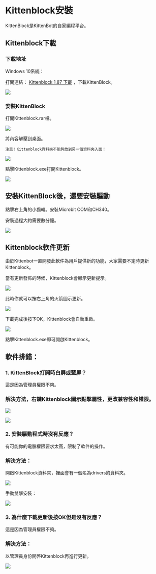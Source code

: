 # Kittenblock安裝

KittenBlock是KittenBot的自家編程平台。

## Kittenblock下載

### 下載地址

Windows 10系統：

打開連結： [Kittenblock 1.87 下載](http://bit.ly/KittenblockHK187) ，下載KittenBlock。

![](./images/187download.png)  

### 安裝KittenBlock

打開Kittenblock.rar檔。

![](./images/187install1.png)

將內容解壓到桌面。

    注意！Kittenblock資料夾不能夠放到另一個資料夾入面！

![](./images/187install2.png)

點擊Kittenblock.exe打開Kittenblock。

![](./images/187install3.png)

## 安裝KittenBlock後，還要安裝驅動

點擊右上角的小齒輪。安裝Microbit COM和CH340。

安裝過程大約需要數分鐘。

![](../functional_module/PWmodules/kbimages/an08.png)

## Kittenblock軟件更新

由於Kittenbot一直開發此軟件為用戶提供新的功能，大家需要不定時更新Kittenblock。

當有更新發佈的時候，Kittenblock會顯示更新提示。

![](../functional_module/PWmodules/kbimages/update1.png)

此時你就可以按右上角的火箭圖示更新。

![](../functional_module/PWmodules/kbimages/update2.png)

下載完成後按下OK，Kittenblock會自動重啟。

![](../functional_module/PWmodules/kbimages/update3.png)

點擊Kittenblock.exe即可開啟Kittenblock。

## 軟件排錯：

### 1. KittenBlock打開時白屏或藍屏？

這是因為管理員權限不夠。

### 解決方法，右鍵Kittenblock圖示點擊屬性，更改兼容性和權限。

![](../functional_module/PWmodules/kbimages/an10.png)

![](../functional_module/PWmodules/kbimages/an07.png)

### 2. 安裝驅動程式時沒有反應？

有可能你的電腦權限要求太高，限制了軟件的操作。

### 解決方法：

開啟Kittenblock資料夾，裡面會有一個名為drivers的資料夾。

![](./images/187install4.png)

手動雙擊安裝：

![](./images/187install5.png)

### 3. 為什麼下載更新後按OK但是沒有反應？

這是因為管理員權限不夠。

### 解決方法：

以管理員身份開啓Kittenblock再進行更新。

![](../functional_module/PWmodules/kbimages/update4.png)